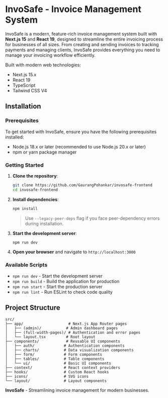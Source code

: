 # InvoSafe - Invoice Management System

InvoSafe is a modern, feature-rich invoice management system built with **Next.js 15** and **React 19**, designed to streamline the entire invoicing process for businesses of all sizes. From creating and sending invoices to tracking payments and managing clients, InvoSafe provides everything you need to manage your invoicing workflow efficiently.

Built with modern web technologies:
- Next.js 15.x
- React 19
- TypeScript
- Tailwind CSS V4

## Installation

### Prerequisites
To get started with InvoSafe, ensure you have the following prerequisites installed:

- Node.js 18.x or later (recommended to use Node.js 20.x or later)
- npm or yarn package manager

### Getting Started

1. **Clone the repository**:
   ```bash
   git clone https://github.com/GaurangPohankar/invosafe-frontend
   cd invosafe-frontend
   ```

2. **Install dependencies**:
   ```bash
   npm install
   ```
   > Use `--legacy-peer-deps` flag if you face peer-dependency errors during installation.

3. **Start the development server**:
   ```bash
   npm run dev
   ```

4. **Open your browser** and navigate to `http://localhost:3000`

### Available Scripts

- `npm run dev` - Start the development server
- `npm run build` - Build the application for production
- `npm run start` - Start the production server
- `npm run lint` - Run ESLint to check code quality

## Project Structure

```
src/
├── app/                    # Next.js App Router pages
│   ├── (admin)/           # Admin dashboard pages
│   ├── (full-width-pages)/ # Authentication and error pages
│   └── layout.tsx         # Root layout
├── components/            # Reusable UI components
│   ├── auth/             # Authentication components
│   ├── charts/           # Data visualization components
│   ├── form/             # Form components
│   ├── tables/           # Table components
│   └── ui/               # Basic UI components
├── context/              # React context providers
├── hooks/                # Custom React hooks
├── icons/                # SVG icons
└── layout/               # Layout components
```

**InvoSafe** - Streamlining invoice management for modern businesses.
